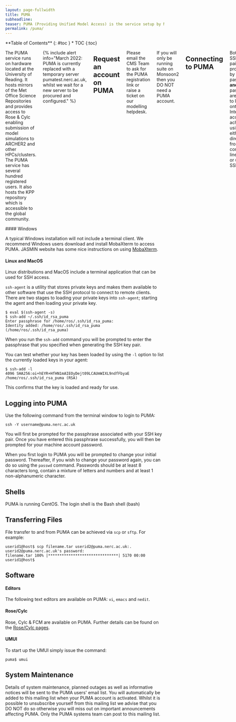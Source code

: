 ```yaml
---
layout: page-fullwidth
title: PUMA
subheadline: 
teaser: PUMA (Providing Unified Model Access) is the service setup by NCAS-CMS to provide the UK research community with centralised access to the UM on ARCHER2 and other national HPCs.
permalink: /puma/
---
```

<div class="row">
<div class="medium-4 medium-push-8 columns" markdown="1">
<div class="panel radius" markdown="1">
**Table of Contents**
{: #toc }
*  TOC
{:toc}
</div><!-- /.panel -->
</div><!-- /.medium-4 -->

<div class="medium-8 medium-pull-4 columns" markdown="1">

The PUMA service runs on hardware located at the University of Reading.  It hosts mirrors of the Met Office Science Repositories and provides access to Rose & Cylc enabling submission of model simulations to ARCHER2 and other HPCs/clusters.  The PUMA service has several hundred registered users.  It also hosts the KPP repository which is accessible to the global community.

{% include alert info="March 2022: <br> PUMA is currently replaced with a temporary server pumatest.nerc.ac.uk, whilst we wait for a new server to be procured and configured." %}

## Request an account on PUMA

Please email the CMS Team to ask for the PUMA registration link or raise a ticket on our modelling helpdesk.

If you will only be running suite on Monsoon2 then you DO NOT need a PUMA account.

## Connecting to PUMA 

Both an SSH key pair, protected by a passphrase, **and** a password are required to login onto PUMA. Interactive access is achieved using SSH, either directly from a command-line terminal or using an SSH client. 
</div><!-- /.medium-8 -->
</div><!-- /.row -->
#### Windows

A typical Windows installation will not include a terminal client.  We recommend Windows users download and install MobaXterm to access PUMA. JASMIN website has some nice instructions on using [MobaXterm](https://help.jasmin.ac.uk/article/4832-mobaxterm).

#### Linux and MacOS

Linux distributions and MacOS include a terminal application that can be used for SSH access.

`ssh-agent` is a utility that stores private keys and makes them available to other software that use the SSH protocol to connect to remote clients.  There are two stages to loading your private keys into `ssh-agent`; starting the agent and then loading your private key.

~~~
$ eval $(ssh-agent -s)
$ ssh-add ~/.ssh/id_rsa_puma
Enter passphrase for /home/ros/.ssh/id_rsa_puma:
Identity added: /home/ros/.ssh/id_rsa_puma (/home/ros/.ssh/id_rsa_puma)
~~~

When you run the `ssh-add` command you will be prompted to enter the passphrase that you specified when generating the SSH key pair.

You can test whether your key has been loaded by using the `-l` option to list the currently loaded keys in your agent:
~~~
$ ssh-add -l
4096 SHA256:oi+hEYR+HfHN1mAIEOyDejt09LCAUmWIXL9ndfFbyaE /home/ros/.ssh/id_rsa_puma (RSA)
~~~

This confirms that the key is loaded and ready for use.

## Logging into PUMA

Use the following command from the terminal window to login to PUMA:
~~~
ssh -Y username@puma.nerc.ac.uk
~~~
You will first be prompted for the passphrase associated with your SSH key pair.  Once you have entered this passphrase successfully, you will then be prompted for your machine account password.

When you first login to PUMA you will be prompted to change your initial password.  Thereafter, if you wish to change your password again, you can do so using the `passwd` command.  Passwords should be at least 8 characters long, contain a mixture of letters and numbers and at least 1 non-alphanumeric character.

## Shells

PUMA is running CentOS.  The login shell is the Bash shell (bash)

## Transferring Files

File transfer to and from PUMA can be achieved via `scp` or `sftp`. For example:
~~~
userid1@host$ scp filename.tar userid2@puma.nerc.ac.uk:.
userid2@puma.nerc.ac.uk's password:
filename.tar 100% |*******************************| 5170 00:00
userid1@host$
~~~

## Software

#### Editors

The following text editors are available on PUMA: `vi`, `emacs` and `nedit`.

#### Rose/Cylc

Rose, Cylc & FCM are available on PUMA.  Further details can be found on the [Rose/Cylc pages](#TODO).

#### UMUI

To start up the UMUI simply issue the command:

`puma$ umui`

## System Maintenance

Details of system maintenance, planned outages as well as informative notices will be sent to the PUMA users' email list. You will automatically be added to this mailing list when your PUMA account is activated. Whilst it is possible to unsubscribe yourself from this mailing list we advise that you DO NOT do so otherwise you will miss out on important announcements affecting PUMA. Only the PUMA systems team can post to this mailing list.



